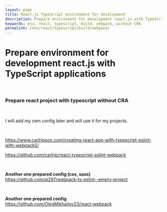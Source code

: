 ```yaml
---
layout: page
title: React.js Typescript environment for development
description: Prepare environment for development react.js with TypeScript applications
keywords: env, react, typescript, build, webpack, without CRA
permalink: /env/react/typescript/build/webpack/
---
```


# Prepare environment for development react.js with TypeScript applications

<br/>

### Prepare react project with typescript without CRA

<br/>

I will add my own config later and will use it for my projects.

<br/>

https://www.carlrippon.com/creating-react-app-with-typescript-eslint-with-webpack5/

https://github.com/carlrip/react-typescript-eslint-webpack

<br/>

**Another one prepared config (css, sass)**  
https://github.com/ai297/webpack-ts-eslint--empty-project

<br/>

**Another one prepared config**  
https://github.com/OlegMikhailov23/react-webpack
